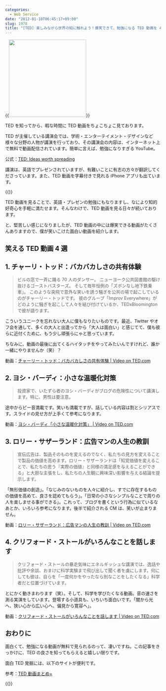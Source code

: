 ```yaml
---
categories:
  - Web Service
date: "2012-01-18T06:45:17+09:00"
slug: 1978
title: "[TED] 楽しみながら世界の知に触れよう！爆笑できて、勉強になる TED 動画を 4 つ紹介します"
---
```


{{<img alt="" src="/images/2012/01/1978_1.jpg" width="250" height="250">}}

TED を知ってから、暇な時間に TED 動画をちょこちょこ見ております。

TED が主催している講演会では、学術・エンターテイメント・デザインなど様々な分野の人物が講演を行っており、その講演会の内容は、インターネット上で無料で動画配信されています。簡単に言えば、勉強になりすぎる YouTube。

公式：[TED: Ideas worth spreading](http://www.ted.com/)

講演は、英語でプレゼンされていますが、有難いことに有志の方々が翻訳してくださっています。また、TED 動画を字幕付きで見れる iPhone アプリも出ています。

{{<app id="412403556" title="TEDiSUB 2.0.1（無料）" src="http://a1.mzstatic.com/us/r1000/104/Purple/e5/3a/68/mzl.avkawdri.100x100-75.png">}}

TED 動画を見ることで、英語・プレゼンの勉強にもなりますし、なにより知的好奇心を手軽に満たせます。そんなわけで、TED 動画を見る日々が続いております。

と、堅苦しい感じになりましたが、TED 動画の中には爆笑できる動画がたくさんありますので、僕が笑いこけた面白い動画を紹介します。

## 笑える TED 動画 4 選

## 1. チャーリ・トッド：バカバカしさの共有体験

> ビルの窓で一斉に踊る 70 人のダンサー。 ニューヨーク公共図書館の駆け抜けるゴーストバスターズ。 そして毎年恒例の「ズボンなし地下鉄乗車」。 このような突飛で意外な笑いを誘う騒ぎを公共の場で起こしているのがチャーリー・トッドです。 彼のグループ「Improv Everywhere」がどのように騒ぎを起こして人々を結び付けているか、TEDxBloomington で彼が語ります。

こういうユニークを忘れない大人に僕もなりたいものです。最近、Twitter やオフ会を通して、多くの大人と出逢ってから「大人は面白い」と感じてて、僕も彼らに近付くために、もう少し頑張らにゃと思っています。

ちなみに、動画の最後に出てくるハイタッチをやってみたいんですけれど、誰か一緒にやりませんか（笑）？

動画：[チャーリー・トッド：バカバカしさの共有体験 | Video on TED.com](http://www.ted.com/talks/lang/ja/charlie_todd_the_shared_experience_of_absurdity.html)

## 2. ヨシ・バーディ：小さな温暖化対策

> 投資家で、いたずら者のヨシ・バーディがブログの危険性について講演します。特に、男性は要注意。

途中からピー音満載です。笑いも満載ですが、話している内容は割とシリアスです。スライドの見せ方が上手くて参考になります。

動画：[ヨシ・バーディ「小さな温暖化対策」 | Video on TED.com](http://www.ted.com/talks/lang/ja/yossi_vardi_fights_local_warming.html)

## 3. ロリー・サザーランド：広告マンの人生の教訓

> 宣伝広告は、製品そのものを変えるのでなく、私たちの見方を変えることで製品の価値を高めます。ロリー・サザーランドは「知覚価値を変えることで、私たちの思う『実際の価値』と同様の満足感を与えることができる」と大胆な主張をし、私たちの人生観に興味深い影響を与える結論を提示します。

「無形価値の創造」。「なじみのないものを人々に紹介し、すでに存在するものの価値を高めて、良さを認めてもらう」。「日常の小さなシンプルなことで周りの人を楽しませる事ができる」。これって、ブログを書くという行為に似ているなあとか、いろいろ参考になります。後半で紹介される CM は、笑いが止まりません。

動画：[ロリー・サザーランド：広告マンの人生の教訓 | Video on TED.com](http://www.ted.com/talks/lang/ja/rory_sutherland_life_lessons_from_an_ad_man.html)

## 4. クリフォード・ストールがいろんなことを話します

> クリフォード・ストールの暴走気味にエネルギッシュな講演では、逸話や批評や余談、おまけに科学実験まで飛び出して聞く者を虜にします。何にしても彼は、自らを「一度何かをやったなら別なことをしたくなる」科学者だと位置づけています。

とにかく動きまわります（笑）。そして、科学を学びたくなる動画。音の速さを測る実演をしています。登場する小道具も、いちいち面白いです。「闇から光へ、狭い心から広い心へ、偏見から寛容へ」。

動画：[クリフォード・ストールがいろんなことを話します | Video on TED.com](http://www.ted.com/talks/lang/ja/clifford_stoll_on_everything.html)

## おわりに

面白くて、勉強になる動画が無料で見られるのって、凄いですね。この記事をきっかけに、TED の良さを知ってもらえると嬉しい限りです。

面白 TED 発掘には、以下のサイトが便利です。

参考：[TED 動画まとめ+](http://busidea.net/ted/)

{{<app id="376183339" title="TED 1.6.3（無料）" src="http://a1.mzstatic.com/us/r1000/072/Purple/30/d8/81/mzl.ndyqxzoc.100x100-75.png">}}
